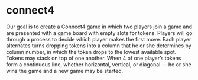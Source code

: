 # connect4
Our goal is to create a Connect4 game in which two players join a game and are presented with a game board with empty slots for tokens. Players will go through a process to decide which player makes the first move. Each player alternates turns dropping tokens into a column that he or she determines by column number, in which the token drops to the lowest available spot. Tokens may stack on top of one another. When 4 of one player’s tokens form a continuous line, whether horizontal, vertical, or diagonal — he or she wins the game and a new game may be started. 
